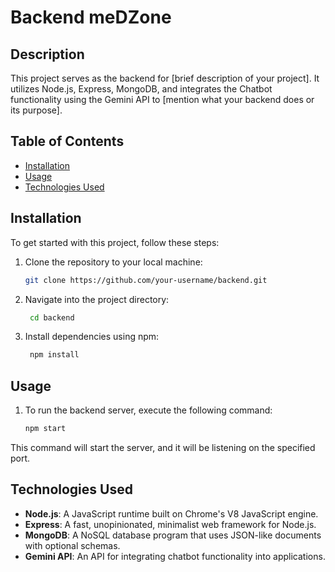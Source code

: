# Backend meDZone

## Description

This project serves as the backend for [brief description of your project]. It utilizes Node.js, Express, MongoDB, and integrates the Chatbot functionality using the Gemini API to [mention what your backend does or its purpose].

## Table of Contents

- [Installation](#installation)
- [Usage](#usage)
- [Technologies Used](#technologies-used)

## Installation

To get started with this project, follow these steps:

1. Clone the repository to your local machine:

   ```bash
   git clone https://github.com/your-username/backend.git


2. Navigate into the project directory:
   ```bash
    cd backend

3. Install dependencies using npm:
   ```bash
    npm install
   

## Usage
1. To run the backend server, execute the following command:
   ```bash
   npm start
This command will start the server, and it will be listening on the specified port.


## Technologies Used

- **Node.js**: A JavaScript runtime built on Chrome's V8 JavaScript engine.
- **Express**: A fast, unopinionated, minimalist web framework for Node.js.
- **MongoDB**: A NoSQL database program that uses JSON-like documents with optional schemas.
- **Gemini API**: An API for integrating chatbot functionality into applications.
